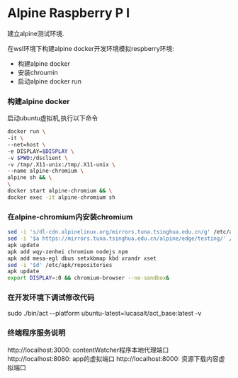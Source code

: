 # Alpine Raspberry P I

建立alpine测试环境.

在wsl环境下构建alpine docker开发环境模拟respberry环境:

* 构建alpine docker
* 安装chroumin
* 启动alpine docker run


 ### 构建alpine docker

启动ubuntu虚拟机,执行以下命令

 ```bash
 docker run \
-it \
--net=host \
-e DISPLAY=$DISPLAY \
-v $PWD:/dsclient \
-v /tmp/.X11-unix:/tmp/.X11-unix \
--name alpine-chromium \
alpine sh && \
\
docker start alpine-chromium && \
docker exec -it alpine-chromium sh
 ```

 ### 在alpine-chromium内安装chromium
 ```bash
sed -i 's/dl-cdn.alpinelinux.org/mirrors.tuna.tsinghua.edu.cn/g' /etc/apk/repositories
sed -i '$a https://mirrors.tuna.tsinghua.edu.cn/alpine/edge/testing/' /etc/apk/repositories
apk update
apk add wqy-zenhei chromium nodejs npm
apk add mesa-egl dbus setxkbmap kbd xrandr xset
sed -i '$d' /etc/apk/repositories
apk update
export DISPLAY=:0 && chromium-browser --no-sandbox&
 ```

### 在开发环境下调试修改代码

sudo ./bin/act --platform ubuntu-latest=lucasalt/act_base:latest -v

### 终端程序服务说明

http://localhost:3000: contentWatcher程序本地代理端口
http://localhost:8080: app的虚拟端口
http://localhost:8000: 资源下载内容虚拟端口